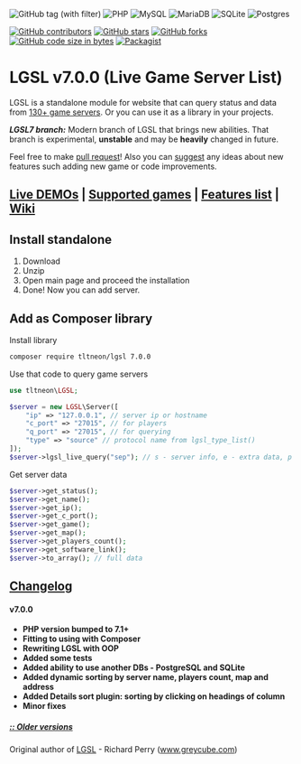 ![GitHub tag (with filter)](https://img.shields.io/github/v/tag/tltneon/lgsl?filter=v7*&style=for-the-badge&color=green)
![PHP](https://img.shields.io/badge/PHP-7.1+-brightgreen?style=for-the-badge&logo=php)
![MySQL](https://img.shields.io/badge/MySQL-5.5+-brightgreen?style=for-the-badge&logo=mysql)
![MariaDB](https://img.shields.io/badge/MariaDB-5.5+-brightgreen?style=for-the-badge&logo=mariadb)
![SQLite](https://img.shields.io/badge/SQLite-3-brightgreen?style=for-the-badge&logo=sqlite)
![Postgres](https://img.shields.io/badge/PostgreSQL-11+-brightgreen?style=for-the-badge&logo=postgresql)

[![GitHub contributors](https://img.shields.io/github/contributors/tltneon/lgsl?style=for-the-badge)](https://github.com/tltneon/lgsl/graphs/contributors)
[![GitHub stars](https://img.shields.io/github/stars/tltneon/lgsl?style=for-the-badge)](https://github.com/tltneon/lgsl/stargazers)
[![GitHub forks](https://img.shields.io/github/forks/tltneon/lgsl?style=for-the-badge)](https://github.com/tltneon/lgsl/fork)
[![GitHub code size in bytes](https://img.shields.io/github/languages/code-size/tltneon/lgsl?style=for-the-badge)](https://github.com/tltneon/lgsl/archive/master.zip)
[![Packagist](https://img.shields.io/packagist/l/tltneon/lgsl?style=for-the-badge)](https://github.com/tltneon/lgsl/blob/master/LICENSE)
# LGSL v7.0.0 (Live Game Server List)
LGSL is a standalone module for website that can query status and data from [130+ game servers](https://github.com/tltneon/lgsl/wiki/Supported-Games,-Query-protocols,-Default-ports). Or you can use it as a library in your projects.

***LGSL7 branch:*** Modern branch of LGSL that brings new abilities. That branch is experimental, **unstable** and may be **heavily** changed in future.

Feel free to make [pull request](https://github.com/tltneon/lgsl)! Also you can [suggest](https://github.com/tltneon/lgsl/issues) any ideas about new features such adding new game or code improvements.

## [Live DEMOs](https://github.com/tltneon/lgsl/wiki/Who-uses-LGSL) |  [Supported games](https://github.com/tltneon/lgsl/wiki/Supported-Games,-Query-protocols,-Default-ports) | [Features list](https://github.com/tltneon/lgsl/wiki/features) | [Wiki](https://github.com/tltneon/lgsl/wiki) 




## Install standalone
1. Download
2. Unzip
3. Open main page and proceed the installation
4. Done! Now you can add server.
## Add as Composer library
Install library
```bash
composer require tltneon/lgsl 7.0.0
```
Use that code to query game servers
```php
use tltneon\LGSL;

$server = new LGSL\Server([
    "ip" => "127.0.0.1", // server ip or hostname
    "c_port" => "27015", // for players
    "q_port" => "27015", // for querying
    "type" => "source" // protocol name from lgsl_type_list()
]);
$server->lgsl_live_query("sep"); // s - server info, e - extra data, p - players info
```
Get server data 
```php
$server->get_status();
$server->get_name();
$server->get_ip();
$server->get_c_port();
$server->get_game();
$server->get_map();
$server->get_players_count();
$server->get_software_link();
$server->to_array(); // full data
```

## [Changelog](https://github.com/tltneon/lgsl/wiki/Changelog)
#### v7.0.0
- **PHP version bumped to 7.1+**
- **Fitting to using with Composer**
- **Rewriting LGSL with OOP**
- **Added some tests**
- **Added ability to use another DBs - PostgreSQL and SQLite**
- **Added dynamic sorting by server name, players count, map and address**
- **Added Details sort plugin: sorting by clicking on headings of column**
- **Minor fixes**

##### [:: Older versions](https://github.com/tltneon/lgsl/wiki/Changelog)

Original author of [LGSL](https://github.com/tltneon/lgsl/releases/tag/v5.8) - Richard Perry (www.greycube.com)
